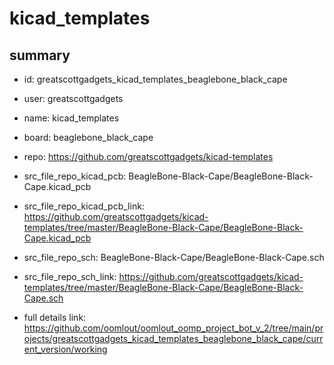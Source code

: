 # kicad_templates
 
## summary 
* id: greatscottgadgets_kicad_templates_beaglebone_black_cape
* user: greatscottgadgets
* name: kicad_templates
* board: beaglebone_black_cape
* repo: https://github.com/greatscottgadgets/kicad-templates
* src_file_repo_kicad_pcb: BeagleBone-Black-Cape/BeagleBone-Black-Cape.kicad_pcb
* src_file_repo_kicad_pcb_link: https://github.com/greatscottgadgets/kicad-templates/tree/master/BeagleBone-Black-Cape/BeagleBone-Black-Cape.kicad_pcb


* src_file_repo_sch: BeagleBone-Black-Cape/BeagleBone-Black-Cape.sch
* src_file_repo_sch_link: https://github.com/greatscottgadgets/kicad-templates/tree/master/BeagleBone-Black-Cape/BeagleBone-Black-Cape.sch
* full details link: https://github.com/oomlout/oomlout_oomp_project_bot_v_2/tree/main/projects/greatscottgadgets_kicad_templates_beaglebone_black_cape/current_version/working  







